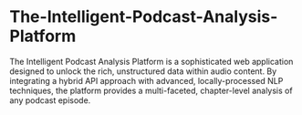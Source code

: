 # The-Intelligent-Podcast-Analysis-Platform
The Intelligent Podcast Analysis Platform is a sophisticated web application designed to unlock the rich, unstructured data within audio content. By integrating a hybrid API approach with advanced, locally-processed NLP techniques, the platform provides a multi-faceted, chapter-level analysis of any podcast episode.
